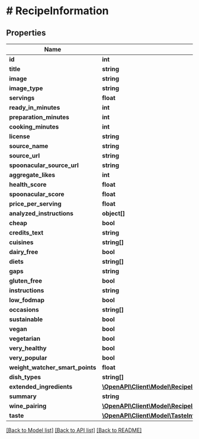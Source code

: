 # # RecipeInformation

## Properties

Name | Type | Description | Notes
------------ | ------------- | ------------- | -------------
**id** | **int** |  |
**title** | **string** |  |
**image** | **string** |  |
**image_type** | **string** |  | [optional]
**servings** | **float** |  |
**ready_in_minutes** | **int** |  |
**preparation_minutes** | **int** |  | [optional]
**cooking_minutes** | **int** |  | [optional]
**license** | **string** |  | [optional]
**source_name** | **string** |  |
**source_url** | **string** |  |
**spoonacular_source_url** | **string** |  |
**aggregate_likes** | **int** |  |
**health_score** | **float** |  |
**spoonacular_score** | **float** |  |
**price_per_serving** | **float** |  |
**analyzed_instructions** | **object[]** |  |
**cheap** | **bool** |  |
**credits_text** | **string** |  |
**cuisines** | **string[]** |  |
**dairy_free** | **bool** |  |
**diets** | **string[]** |  |
**gaps** | **string** |  |
**gluten_free** | **bool** |  |
**instructions** | **string** |  |
**low_fodmap** | **bool** |  |
**occasions** | **string[]** |  |
**sustainable** | **bool** |  |
**vegan** | **bool** |  |
**vegetarian** | **bool** |  |
**very_healthy** | **bool** |  |
**very_popular** | **bool** |  |
**weight_watcher_smart_points** | **float** |  |
**dish_types** | **string[]** |  |
**extended_ingredients** | [**\OpenAPI\Client\Model\RecipeInformationExtendedIngredientsInner[]**](RecipeInformationExtendedIngredientsInner.md) |  |
**summary** | **string** |  |
**wine_pairing** | [**\OpenAPI\Client\Model\RecipeInformationWinePairing**](RecipeInformationWinePairing.md) |  | [optional]
**taste** | [**\OpenAPI\Client\Model\TasteInformation**](TasteInformation.md) |  | [optional]

[[Back to Model list]](../../README.md#models) [[Back to API list]](../../README.md#endpoints) [[Back to README]](../../README.md)
